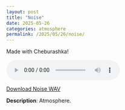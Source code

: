 ```yaml
---
layout: post
title: "Noise"
date: 2025-05-26
categories: atmosphere
permalink: /2025/05/26/noise/
---
```

Made with Cheburashka!

<audio controls>
  <source src="/assets/audio/atmosphere/_atmos_Noise_brumalsaito.wav" type="audio/wav">
  Your browser does not support the audio element.
</audio>
<p><a href="/assets/audio/atmosphere/_atmos_Noise_brumalsaito.wav" download>Download Noise WAV</a></p>

**Description**: Atmosphere.